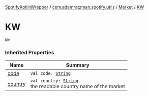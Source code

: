 [SpotifyKotlinWrapper](../../index.md) / [com.adamratzman.spotify.utils](../index.md) / [Market](index.md) / [KW](./-k-w.md)

# KW

`KW`

### Inherited Properties

| Name | Summary |
|---|---|
| [code](code.md) | `val code: `[`String`](https://kotlinlang.org/api/latest/jvm/stdlib/kotlin/-string/index.html) |
| [country](country.md) | `val country: `[`String`](https://kotlinlang.org/api/latest/jvm/stdlib/kotlin/-string/index.html)<br>the readable country name of the market |
